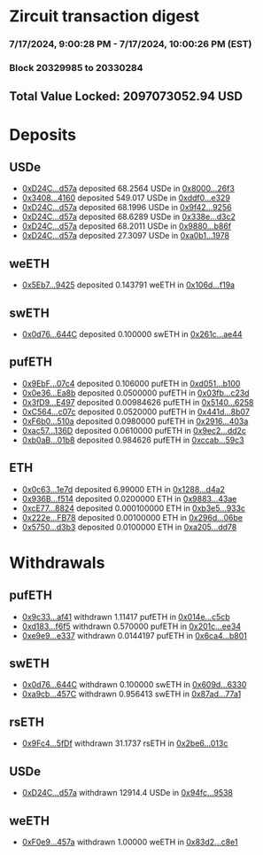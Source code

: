# Zircuit transaction digest
### 7/17/2024, 9:00:28 PM - 7/17/2024, 10:00:26 PM (EST)
### Block 20329985 to 20330284

## Total Value Locked: 2097073052.94 USD

# Deposits
## USDe
- [0xD24C...d57a](https://etherscan.io/address/0xD24Cfe2d0fa81369ca6291c28ac5426e16B6d57a) deposited 68.2564 USDe in [0x8000...26f3](https://etherscan.io/tx/0xD24Cfe2d0fa81369ca6291c28ac5426e16B6d57a)
- [0x3408...4160](https://etherscan.io/address/0x340838bAa5750730073C9439F63CEF8b1Db14160) deposited 549.017 USDe in [0xddf0...e329](https://etherscan.io/tx/0x340838bAa5750730073C9439F63CEF8b1Db14160)
- [0xD24C...d57a](https://etherscan.io/address/0xD24Cfe2d0fa81369ca6291c28ac5426e16B6d57a) deposited 68.1996 USDe in [0x9f42...9256](https://etherscan.io/tx/0xD24Cfe2d0fa81369ca6291c28ac5426e16B6d57a)
- [0xD24C...d57a](https://etherscan.io/address/0xD24Cfe2d0fa81369ca6291c28ac5426e16B6d57a) deposited 68.6289 USDe in [0x338e...d3c2](https://etherscan.io/tx/0xD24Cfe2d0fa81369ca6291c28ac5426e16B6d57a)
- [0xD24C...d57a](https://etherscan.io/address/0xD24Cfe2d0fa81369ca6291c28ac5426e16B6d57a) deposited 68.2011 USDe in [0x9880...b86f](https://etherscan.io/tx/0xD24Cfe2d0fa81369ca6291c28ac5426e16B6d57a)
- [0xD24C...d57a](https://etherscan.io/address/0xD24Cfe2d0fa81369ca6291c28ac5426e16B6d57a) deposited 27.3097 USDe in [0xa0b1...1978](https://etherscan.io/tx/0xD24Cfe2d0fa81369ca6291c28ac5426e16B6d57a)
## weETH
- [0x5Eb7...9425](https://etherscan.io/address/0x5Eb720D084fAeA2B504353568FF0A16d91d99425) deposited 0.143791 weETH in [0x106d...f19a](https://etherscan.io/tx/0x5Eb720D084fAeA2B504353568FF0A16d91d99425)
## swETH
- [0x0d76...644C](https://etherscan.io/address/0x0d76352ba88E36122BCbb6Fc6344f7079e3E644C) deposited 0.100000 swETH in [0x261c...ae44](https://etherscan.io/tx/0x0d76352ba88E36122BCbb6Fc6344f7079e3E644C)
## pufETH
- [0x9EbF...07c4](https://etherscan.io/address/0x9EbF3B208A66d5784D64d7104C0b20158A3D07c4) deposited 0.106000 pufETH in [0xd051...b100](https://etherscan.io/tx/0x9EbF3B208A66d5784D64d7104C0b20158A3D07c4)
- [0x0e36...Ea8b](https://etherscan.io/address/0x0e36eE69C562cb945349dCa2ffA35aC526eEEa8b) deposited 0.0500000 pufETH in [0x03fb...c23d](https://etherscan.io/tx/0x0e36eE69C562cb945349dCa2ffA35aC526eEEa8b)
- [0x3fD9...E497](https://etherscan.io/address/0x3fD96001572a219F158e9CEA36264ce59613E497) deposited 0.00984626 pufETH in [0x5140...6258](https://etherscan.io/tx/0x3fD96001572a219F158e9CEA36264ce59613E497)
- [0xC564...c07c](https://etherscan.io/address/0xC564AcA12ac3511F51291909d4E4c486cF95c07c) deposited 0.0520000 pufETH in [0x441d...8b07](https://etherscan.io/tx/0xC564AcA12ac3511F51291909d4E4c486cF95c07c)
- [0xF6b0...510a](https://etherscan.io/address/0xF6b0Da0693Ff62eE3c915668adc21b0134e4510a) deposited 0.0980000 pufETH in [0x2916...403a](https://etherscan.io/tx/0xF6b0Da0693Ff62eE3c915668adc21b0134e4510a)
- [0xac57...136D](https://etherscan.io/address/0xac575eeD346cEd5593d920a6891C279B660A136D) deposited 0.0610000 pufETH in [0x9ec2...dd2c](https://etherscan.io/tx/0xac575eeD346cEd5593d920a6891C279B660A136D)
- [0xb0aB...01b8](https://etherscan.io/address/0xb0aBF7b22cf94FDAB991b8f17398a405a94701b8) deposited 0.984626 pufETH in [0xccab...59c3](https://etherscan.io/tx/0xb0aBF7b22cf94FDAB991b8f17398a405a94701b8)
## ETH
- [0x0c63...1e7d](https://etherscan.io/address/0x0c630ec79a8bB9D3B700c27e1348E1d68c751e7d) deposited 6.99000 ETH in [0x1288...d4a2](https://etherscan.io/tx/0x0c630ec79a8bB9D3B700c27e1348E1d68c751e7d)
- [0x936B...f514](https://etherscan.io/address/0x936B9E5eDfdE0A2F3BA96de67ed38d0B939ef514) deposited 0.0200000 ETH in [0x9883...43ae](https://etherscan.io/tx/0x936B9E5eDfdE0A2F3BA96de67ed38d0B939ef514)
- [0xcE77...8824](https://etherscan.io/address/0xcE77824D9bd0673973F049c60E202c803AE88824) deposited 0.000100000 ETH in [0xb3e5...933c](https://etherscan.io/tx/0xcE77824D9bd0673973F049c60E202c803AE88824)
- [0x222e...FB78](https://etherscan.io/address/0x222e4CDE63DfAf867b4a92c2dd712DbC97f3FB78) deposited 0.00100000 ETH in [0x296d...06be](https://etherscan.io/tx/0x222e4CDE63DfAf867b4a92c2dd712DbC97f3FB78)
- [0x5750...d3b3](https://etherscan.io/address/0x57505b4AA5dbbCeB0f4637c16eC495898045d3b3) deposited 0.0100000 ETH in [0xa205...dd78](https://etherscan.io/tx/0x57505b4AA5dbbCeB0f4637c16eC495898045d3b3)
# Withdrawals
## pufETH
- [0x9c33...af41](https://etherscan.io/address/0x9c33C0A2Dd63e27a13A8E7a4f49E84E7Eeb1af41) withdrawn 1.11417 pufETH in [0x014e...c5cb](https://etherscan.io/tx/0x9c33C0A2Dd63e27a13A8E7a4f49E84E7Eeb1af41)
- [0xd183...f6f5](https://etherscan.io/address/0xd18302a54BbC549564f43f2E7e0f59349cFCf6f5) withdrawn 0.570000 pufETH in [0x201c...ee34](https://etherscan.io/tx/0xd18302a54BbC549564f43f2E7e0f59349cFCf6f5)
- [0xe9e9...e337](https://etherscan.io/address/0xe9e90190Abbe14B82fA60403505c5b2510A5e337) withdrawn 0.0144197 pufETH in [0x6ca4...b801](https://etherscan.io/tx/0xe9e90190Abbe14B82fA60403505c5b2510A5e337)
## swETH
- [0x0d76...644C](https://etherscan.io/address/0x0d76352ba88E36122BCbb6Fc6344f7079e3E644C) withdrawn 0.100000 swETH in [0x609d...6330](https://etherscan.io/tx/0x0d76352ba88E36122BCbb6Fc6344f7079e3E644C)
- [0xa9cb...457C](https://etherscan.io/address/0xa9cba222a9e8c6d17a7C6459015f0b08A4c2457C) withdrawn 0.956413 swETH in [0x87ad...77a1](https://etherscan.io/tx/0xa9cba222a9e8c6d17a7C6459015f0b08A4c2457C)
## rsETH
- [0x9Fc4...5fDf](https://etherscan.io/address/0x9Fc4001133d3825B7CE4b05bCFbE227fB3CD5fDf) withdrawn 31.1737 rsETH in [0x2be6...013c](https://etherscan.io/tx/0x9Fc4001133d3825B7CE4b05bCFbE227fB3CD5fDf)
## USDe
- [0xD24C...d57a](https://etherscan.io/address/0xD24Cfe2d0fa81369ca6291c28ac5426e16B6d57a) withdrawn 12914.4 USDe in [0x94fc...9538](https://etherscan.io/tx/0xD24Cfe2d0fa81369ca6291c28ac5426e16B6d57a)
## weETH
- [0xF0e9...457a](https://etherscan.io/address/0xF0e9b7c3065b3e6d5Bec761488ac3327Be17457a) withdrawn 1.00000 weETH in [0x83d2...c8e1](https://etherscan.io/tx/0xF0e9b7c3065b3e6d5Bec761488ac3327Be17457a)
